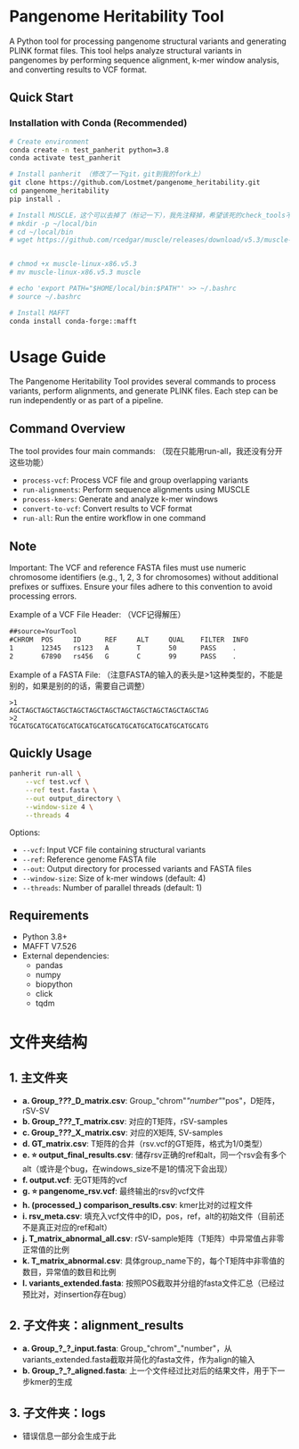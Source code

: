 # Pangenome Heritability Tool

A Python tool for processing pangenome structural variants and generating PLINK format files. This tool helps analyze structural variants in pangenomes by performing sequence alignment, k-mer window analysis, and converting results to VCF format.

## Quick Start

### Installation with Conda (Recommended)
```bash
# Create environment
conda create -n test_panherit python=3.8
conda activate test_panherit

# Install panherit （修改了一下git，git到我的fork上）
git clone https://github.com/Lostmet/pangenome_heritability.git
cd pangenome_heritability
pip install .

# Install MUSCLE，这个可以去掉了（标记一下），我先注释掉，希望该死的check_tools不要追我
# mkdir -p ~/local/bin
# cd ~/local/bin
# wget https://github.com/rcedgar/muscle/releases/download/v5.3/muscle-linux-x86.v5.3


# chmod +x muscle-linux-x86.v5.3
# mv muscle-linux-x86.v5.3 muscle

# echo 'export PATH="$HOME/local/bin:$PATH"' >> ~/.bashrc
# source ~/.bashrc

# Install MAFFT
conda install conda-forge::mafft


```


# Usage Guide

The Pangenome Heritability Tool provides several commands to process variants, perform alignments, and generate PLINK files. Each step can be run independently or as part of a pipeline.

## Command Overview

The tool provides four main commands: （现在只能用run-all，我还没有分开这些功能）
- `process-vcf`: Process VCF file and group overlapping variants
- `run-alignments`: Perform sequence alignments using MUSCLE
- `process-kmers`: Generate and analyze k-mer windows
- `convert-to-vcf`: Convert results to VCF format
- `run-all`: Run the entire workflow in one command

## Note

Important: The VCF and reference FASTA files must use numeric chromosome identifiers (e.g., 1, 2, 3 for chromosomes) without additional prefixes or suffixes. Ensure your files adhere to this convention to avoid processing errors.

Example of a VCF File Header: （VCF记得解压）

```##fileformat=VCFv4.2
##source=YourTool
#CHROM  POS     ID      REF     ALT     QUAL    FILTER  INFO
1       12345   rs123   A       T       50      PASS    .
2       67890   rs456   G       C       99      PASS    .
```
Example of a FASTA File: （注意FASTA的输入的表头是>1这种类型的，不能是别的，如果是别的的话，需要自己调整）
```
>1
AGCTAGCTAGCTAGCTAGCTAGCTAGCTAGCTAGCTAGCTAGCTAGCTAG
>2
TGCATGCATGCATGCATGCATGCATGCATGCATGCATGCATGCATGCATG
```


## Quickly Usage
```bash
panherit run-all \
    --vcf test.vcf \
    --ref test.fasta \
    --out output_directory \
    --window-size 4 \
    --threads 4
```
Options:
- `--vcf`: Input VCF file containing structural variants
- `--ref`: Reference genome FASTA file
- `--out`: Output directory for processed variants and FASTA files
- `--window-size`: Size of k-mer windows (default: 4)
- `--threads`: Number of parallel threads (default: 1)


## Requirements

- Python 3.8+
- MAFFT V7.526
- External dependencies:
  - pandas
  - numpy
  - biopython
  - click
  - tqdm

# 文件夹结构

## 1. 主文件夹
- **a. Group_?_?_?_D_matrix.csv**: Group_"chrom"_"number"_"pos"，D矩阵，rSV-SV
- **b. Group_?_?_?_T_matrix.csv**: 对应的T矩阵，rSV-samples
- **c. Group_?_?_?_X_matrix.csv**: 对应的X矩阵, SV-samples
- **d. GT_matrix.csv**: T矩阵的合并（rsv.vcf的GT矩阵，格式为1/0类型）
- **e. ⭐ output_final_results.csv**: 储存rsv正确的ref和alt，同一个rsv会有多个alt（或许是个bug，在windows_size不是1的情况下会出现）
- **f. output.vcf**: 无GT矩阵的vcf
- **g. ⭐ pangenome_rsv.vcf**: 最终输出的rsv的vcf文件
- **h. (processed_) comparison_results.csv**: kmer比对的过程文件
- **i. rsv_meta.csv**: 填充入vcf文件中的ID，pos，ref，alt的初始文件（目前还不是真正对应的ref和alt）
- **j. T_matrix_abnormal_all.csv**: rSV-sample矩阵（T矩阵）中异常值占非零正常值的比例
- **k. T_matrix_abnormal.csv**: 具体group_name下的，每个T矩阵中非零值的数目，异常值的数目和比例
- **l. variants_extended.fasta**: 按照POS截取并分组的fasta文件汇总（已经过预比对，对insertion存在bug）

## 2. 子文件夹：alignment_results
- **a. Group_?_?_input.fasta**: Group_"chrom"_"number"，从variants_extended.fasta截取并简化的fasta文件，作为align的输入
- **b. Group_?_?_aligned.fasta**: 上一个文件经过比对后的结果文件，用于下一步kmer的生成

## 3. 子文件夹：logs
- 错误信息一部分会生成于此
